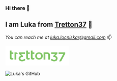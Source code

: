 ### Hi there 👋
## I am **Luka** from [Tretton37](https://tretton37.com/) 🌄
*You can reach me at [luka.locniskar@gmail.com](mailto:luka.locniskar@gmail.com)* 📫

<img src="./img/_tretton37_logo_green.png" alt="drawing" width="200"/>

![Luka's GitHub](https://github-readme-stats.vercel.app/api?username=Doublel222&count_private=true&bg_color=002B55&text_color=80C565&title_color=80C565&border_color=80C565)
